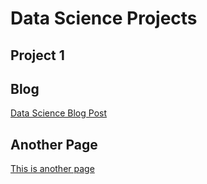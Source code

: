 # Data Science Projects

## Project 1

## Blog
[Data Science Blog Post](https://kellyshreeve.github.io/2023/08/03/Data-Science-Post.html)

## Another Page
[This is another page](kellyshreeve.github.io/another-page)